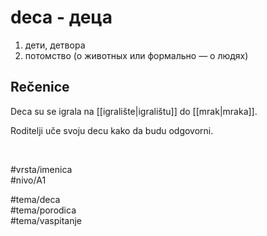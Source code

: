 # deca - деца

1. дети, детвора
2. потомство (о животных или формально — о людях)

## Rečenice

Deca su se igrala na [[igralište|igralištu]] do [[mrak|mraka]].  

Roditelji uče svoju decu kako da budu odgovorni.

<br>

#vrsta/imenica  
#nivo/A1  

#tema/deca  
#tema/porodica  
#tema/vaspitanje
